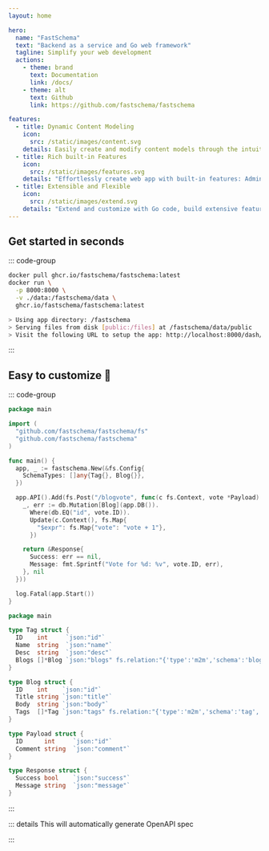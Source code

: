 ```yaml
---
layout: home

hero:
  name: "FastSchema"
  text: "Backend as a service and Go web framework"
  tagline: Simplify your web development
  actions:
    - theme: brand
      text: Documentation
      link: /docs/
    - theme: alt
      text: Github
      link: https://github.com/fastschema/fastschema

features:
  - title: Dynamic Content Modeling
    icon:
      src: /static/images/content.svg
    details: Easily create and modify content models through the intuitive admin UI, without writing a line of code.
  - title: Rich built-in Features
    icon:
      src: /static/images/features.svg
    details: "Effortlessly create web app with built-in features: Admin Control Panel, File manger, OAS, RBAC, and more."
  - title: Extensible and Flexible
    icon:
      src: /static/images/extend.svg
    details: "Extend and customize with Go code, build extensive features by leveraging the powerful of Resources, Hooks, ORM."
---
```


<script setup>
import HomeFeatures from '../.vitepress/components/HomeFeatures.vue'
import OASOutputWithCustomResource from '../.vitepress/components/OASOutputWithCustomResource.vue'
</script>

<!-- ## Try it in seconds ⚡️ -->

## Get started in seconds

::: code-group

```bash [Command]
docker pull ghcr.io/fastschema/fastschema:latest
docker run \
  -p 8000:8000 \
  -v ./data:/fastschema/data \
  ghcr.io/fastschema/fastschema:latest
```

```bash [Output]
> Using app directory: /fastschema
> Serving files from disk [public:/files] at /fastschema/data/public
> Visit the following URL to setup the app: http://localhost:8000/dash/setup/?token=lUDRgoTUUNDsjCcitgGFTqwMZQPmYvlU
```

:::

## Easy to customize 🚀

::: code-group

```go [main.go]
package main

import (
  "github.com/fastschema/fastschema/fs"
  "github.com/fastschema/fastschema"
)

func main() {
  app, _ := fastschema.New(&fs.Config{
    SchemaTypes: []any{Tag{}, Blog{}},
  })

  app.API().Add(fs.Post("/blogvote", func(c fs.Context, vote *Payload) (*Response, error) {
    _, err := db.Mutation[Blog](app.DB()).
      Where(db.EQ("id", vote.ID)).
      Update(c.Context(), fs.Map{
        "$expr": fs.Map{"vote": "vote + 1"},
      })

    return &Response{
      Success: err == nil,
      Message: fmt.Sprintf("Vote for %d: %v", vote.ID, err),
    }, nil
  }))

  log.Fatal(app.Start())
}

```

```go [types.go]
package main

type Tag struct {
  ID    int     `json:"id"`
  Name  string  `json:"name"`
  Desc  string  `json:"desc"`
  Blogs []*Blog `json:"blogs" fs.relation:"{'type':'m2m','schema':'blog','field':'tags','owner':true}"`
}

type Blog struct {
  ID    int    `json:"id"`
  Title string `json:"title"`
  Body  string `json:"body"`
  Tags  []*Tag `json:"tags" fs.relation:"{'type':'m2m','schema':'tag','field':'blogs'}"`
}

type Payload struct {
  ID      int     `json:"id"`
  Comment string  `json:"comment"`
}

type Response struct {
  Success bool    `json:"success"`
  Message string  `json:"message"`
}
```

:::

::: details This will automatically generate OpenAPI spec

<OASOutputWithCustomResource />

:::



<HomeFeatures />
